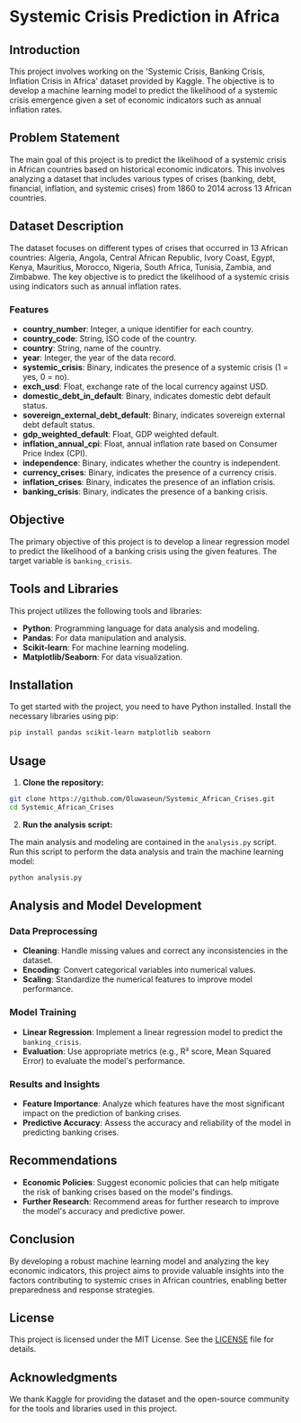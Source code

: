 # Systemic Crisis Prediction in Africa

## Introduction

This project involves working on the 'Systemic Crisis, Banking Crisis, Inflation Crisis in Africa' dataset provided by Kaggle. The objective is to develop a machine learning model to predict the likelihood of a systemic crisis emergence given a set of economic indicators such as annual inflation rates.

## Problem Statement

The main goal of this project is to predict the likelihood of a systemic crisis in African countries based on historical economic indicators. This involves analyzing a dataset that includes various types of crises (banking, debt, financial, inflation, and systemic crises) from 1860 to 2014 across 13 African countries.

## Dataset Description

The dataset focuses on different types of crises that occurred in 13 African countries: Algeria, Angola, Central African Republic, Ivory Coast, Egypt, Kenya, Mauritius, Morocco, Nigeria, South Africa, Tunisia, Zambia, and Zimbabwe. The key objective is to predict the likelihood of a systemic crisis using indicators such as annual inflation rates.

### Features

- **country_number**: Integer, a unique identifier for each country.
- **country_code**: String, ISO code of the country.
- **country**: String, name of the country.
- **year**: Integer, the year of the data record.
- **systemic_crisis**: Binary, indicates the presence of a systemic crisis (1 = yes, 0 = no).
- **exch_usd**: Float, exchange rate of the local currency against USD.
- **domestic_debt_in_default**: Binary, indicates domestic debt default status.
- **sovereign_external_debt_default**: Binary, indicates sovereign external debt default status.
- **gdp_weighted_default**: Float, GDP weighted default.
- **inflation_annual_cpi**: Float, annual inflation rate based on Consumer Price Index (CPI).
- **independence**: Binary, indicates whether the country is independent.
- **currency_crises**: Binary, indicates the presence of a currency crisis.
- **inflation_crises**: Binary, indicates the presence of an inflation crisis.
- **banking_crisis**: Binary, indicates the presence of a banking crisis.

## Objective

The primary objective of this project is to develop a linear regression model to predict the likelihood of a banking crisis using the given features. The target variable is `banking_crisis`.

## Tools and Libraries

This project utilizes the following tools and libraries:
- **Python**: Programming language for data analysis and modeling.
- **Pandas**: For data manipulation and analysis.
- **Scikit-learn**: For machine learning modeling.
- **Matplotlib/Seaborn**: For data visualization.

## Installation

To get started with the project, you need to have Python installed. Install the necessary libraries using pip:

```sh
pip install pandas scikit-learn matplotlib seaborn
```

## Usage

1. **Clone the repository:**

```sh
git clone https://github.com/Oluwaseun/Systemic_African_Crises.git
cd Systemic_African_Crises
```

2. **Run the analysis script:**

The main analysis and modeling are contained in the `analysis.py` script. Run this script to perform the data analysis and train the machine learning model:

```sh
python analysis.py
```

## Analysis and Model Development

### Data Preprocessing

- **Cleaning**: Handle missing values and correct any inconsistencies in the dataset.
- **Encoding**: Convert categorical variables into numerical values.
- **Scaling**: Standardize the numerical features to improve model performance.

### Model Training

- **Linear Regression**: Implement a linear regression model to predict the `banking_crisis`.
- **Evaluation**: Use appropriate metrics (e.g., R² score, Mean Squared Error) to evaluate the model's performance.

### Results and Insights

- **Feature Importance**: Analyze which features have the most significant impact on the prediction of banking crises.
- **Predictive Accuracy**: Assess the accuracy and reliability of the model in predicting banking crises.

## Recommendations

- **Economic Policies**: Suggest economic policies that can help mitigate the risk of banking crises based on the model's findings.
- **Further Research**: Recommend areas for further research to improve the model's accuracy and predictive power.

## Conclusion

By developing a robust machine learning model and analyzing the key economic indicators, this project aims to provide valuable insights into the factors contributing to systemic crises in African countries, enabling better preparedness and response strategies.

## License

This project is licensed under the MIT License. See the [LICENSE](LICENSE) file for details.

## Acknowledgments

We thank Kaggle for providing the dataset and the open-source community for the tools and libraries used in this project.

